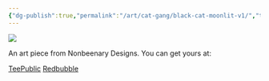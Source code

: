 ```yaml
---
{"dg-publish":true,"permalink":"/art/cat-gang/black-cat-moonlit-v1/","title":"Black Cat Moonlit 1","tags":["Art","Cats","Animals"]}
---
```



![](https://baserow-media.ams3.digitaloceanspaces.com/user_files/rilyFnIMTYKOoXSC8hFvLZAbqTcJFjiD_345b38d3906eedfa5b57a351117b8d2b5afc295f9f8f07b5a6c9502340b86bee.png)

An art piece from Nonbeenary Designs. You can get yours at:

[TeePublic](https://www.teepublic.com/t-shirt/45863986-black-cat-in-the-moonlight?store_id=258912)
[Redbubble](https://www.redbubble.com/shop/ap/146820199?ref=studio-promote)
